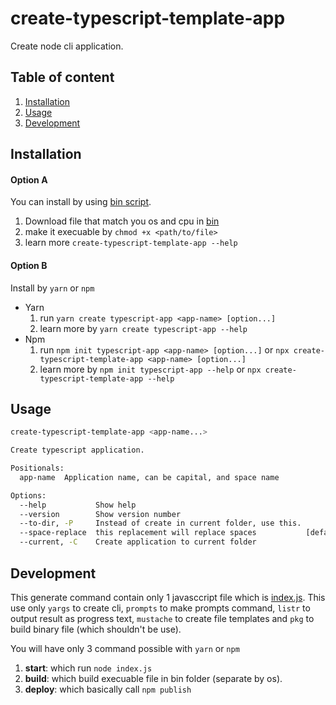 # create-typescript-template-app

Create node cli application.

## Table of content

1. [Installation](#installation)
2. [Usage](#usage)
3. [Development](#development)

## Installation

#### Option A

You can install by using [bin script](bin).

1. Download file that match you os and cpu in [bin](bin)
2. make it execuable by `chmod +x <path/to/file>`
3. learn more `create-typescript-template-app --help`

#### Option B

Install by `yarn` or `npm`

- Yarn
  1. run `yarn create typescript-app <app-name> [option...]`
  2. learn more by `yarn create typescript-app --help`
- Npm
  1. run `npm init typescript-app <app-name> [option...]` or `npx create-typescript-template-app <app-name> [option...]`
  2. learn more by `npm init typescript-app --help` or `npx create-typescript-template-app --help`

## Usage

```bash
create-typescript-template-app <app-name...>

Create typescript application.

Positionals:
  app-name  Application name, can be capital, and space name            [string]

Options:
  --help           Show help                                           [boolean]
  --version        Show version number                                 [boolean]
  --to-dir, -P     Instead of create in current folder, use this.       [string]
  --space-replace  this replacement will replace spaces           [default: "-"]
  --current, -C    Create application to current folder                 [string]
```

## Development

This generate command contain only 1 javasccript file which is [index.js](index.js).
This use only `yargs` to create cli, `prompts` to make prompts command,
`listr` to output result as progress text, `mustache` to create file templates and `pkg` to build binary file (which shouldn't be use).

You will have only 3 command possible with `yarn` or `npm`

1. **start**: which run `node index.js`
2. **build**: which build execuable file in bin folder (separate by os).
3. **deploy**: which basically call `npm publish`
